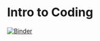 # Intro to Coding

[![Binder](https://mybinder.org/badge_logo.svg)](https://mybinder.org/v2/gh/ipitio/coding-intro/master)
